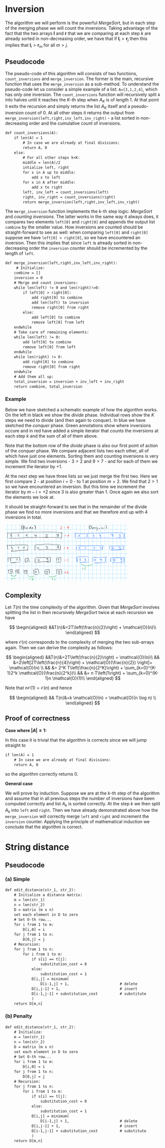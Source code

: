 # Inversion

The algorithm we will perform is the powerful *MergeSort*, but in each step of the merging phase we will count the inversions. Taking advantage of the fact that the two arrays $\mathbf{l}$ and $\mathbf{r}$ that we are comparing at each step $k$ are already sorted in non-decreasing order, we have that if $\mathbf{l}_i > \mathbf{r}_j$ then this implies that $\mathbf{l}_i > \mathbf{r}_m$ for all $m > j$.

## Pseudocode

The pseudo-code of this algorithm will consists of two functions, `count_inversions` and `merge_inversion`. The former is the main, recursive function that uses the `merge_inversion` as a sub-method. To understand the pseudo-code let us consider a simple example of a list: `A=[3,1,2,4]`, which has only one inversion. The `count_inversions` function will recursively split `A` into halves until it reaches the $K$-th step when $A_K$ is of length 1. At that point it exits the recursion and simply returns the list $A_K$ itself and a pseudo-inversion count of $0$. At all other steps it returns the output from `merge_inversion(left,right,inv_left,inv_right)` - a list sorted in non-decreasing order and the cumulative count of inversions.

```
def count_inversions(A):
	if len(A) = 1
    	# In case we are already at final divisions:
		return A, 0
	else:
		# For all other steps k<K:
    	middle = len(A)/2 
    	intialize left, right
		for x in A up to middle: 
			add x to left 
		for x in A after middle: 
			add x to right 
		left, inv_left = count_inversions(left) 
		right, inv_right = count_inversions(right) 
		return merge_inversion(left,right,inv_left,inv_right)
```

The `merge_inversion` function implements the $k$-th step logic: *MergeSort* and *counting inversions*. The latter works in the same way it always does, it compares two elements `left[0]` and `right[0]` and appends the output list `combine` by the smaller value. How inversions are counted should be straight-forward to see as well: when comparing `left[0]` and `right[0]` suppose we have `left[0] > right[0]`, so we have encountered an inversion. Then this implies that since `left` is already sorted in non-decreasing order the `inversion` counter should be incremented by the length of `left`.

```
def merge_inversion(left,right,inv_left,inv_right):
	 # Initialize:	
    combine = []
    inversion = 0
    # Merge and count inversions:
    while len(left) != 0 and len(right)!=0:
    	if left[0] > right[0]:
			add right[0] to combine
			add len(left) to inversion
			remove right[0] from right
		else:
			add left[0] to combine
			remove left[0] from left
    endwhile
    # Take care of remaining elements:
    while len(left) != 0:
		add left[0] to combine
		remove left[0] from left
    endwhile
    while len(right) != 0:
		add right[0] to combine
		remove right[0] from right
    endwhile
    # Add them all up:
    total_inversion = inversion + inv_left + inv_right
    return combine, total_inversion
```

### Example 

Below we have sketched a schematic example of how the algorithm works. On the left in black we show the *divide* phase. Individual rows show the $K$ steps we need to divide (and then again to conquer). In blue we have sketched the *conquer* phase. Green annotations show where inversions occure and in red have added a simple iterator that counts the inversions at each step $k$ and the sum of all of them above. 

Note that the bottom row of the *divide* phase is also our first point of action of the *conquer* phase. We compare adjacent lists two each other, all of which have just one elements. Sorting them and counting inversions is very simple. We find two inversions - $3>2$ and $9>7$ - and for each of them we increment the iterator by $+1$.

At the next step we have three lists so we just merge the first two. Here we first compare $2$ - at position $i=0$ - to $1$ at position $m=2$. We find that $2>1$ so we have encountered an inversion. But this time we increment the iterator by $m-i=+2$ since $3$ is also greater than $1$. Once again we also sort the elements we look at. 

It should be straight-forward to see that in the remainder of the divide phase we find no more inversions and that we therefore end up with $4$ inversions in total.

![Schema](www/scheme.png) 

## Complexity

Let $T(n)$ the time complexity of the algorithm. Given that *MergeSort* involves splitting the list in then recursively *MergeSort* twice at each recursion we have

$$
\begin{aligned}
&&T(n)&=2T\left(\frac{n}{2}\right) + \mathcal{O}(n)\\
\end{aligned}
$$

where $\mathcal{O}(n)$ corresponds to the complexity of merging the two sub-arrays again. Then we can derive the complexity as follows:

$$
\begin{aligned}
&&T(n)&=2T\left(\frac{n}{2}\right) + \mathcal{O}(n)\\
&& &=2\left[2T\left(\frac{n}{4}\right) + \mathcal{O}(\frac{n}{2}) \right]+ \mathcal{O}(n) \\
&& &= 2^K T\left(\frac{n}{2^K}\right) + \sum_{k=0}^{K-1}2^k \mathcal{O}(\frac{n}{2^k})\\
&& &= n T\left(1\right) + \sum_{k=0}^{K-1}n \mathcal{O}(1)\\
\end{aligned}
$$

Note that $n \mathcal{O}(1)=\mathcal{O}(n)$ and hence

$$
\begin{aligned}
&& T(n)&=k \mathcal{O}(n) = \mathcal{O}(n \log n) \\
\end{aligned}
$$


## Proof of correctness

**Case where $|A| \le 1$:**

In this case it is trivial that the algorithm is corrects since we will jump straight to 

```
if len(A) = 1
	# In case we are already at final divisions:
	return A, 0
```

so the algorithm correctly returns 0.

**General case** 

We will prove by induction. Suppose we are at the $k$-th step of the algorithm and assume that in all previous steps the number of inversions have been computed correctly and list $A_k$ is sorted correctly. At the step $k$ we then split $A_k$ into `left` and `right`. Then we have already demonstrated above how the `merge_inversion` will correctly merge `left` and `right` and increment the `inversion` counter. Applying the principle of mathematical induction we conclude that the algorithm is correct.

# String distance


## Pseudocode

### (a) Simple

```
def edit_distance(str_1, str_2):
	# Initialize a distance matrix:
	m = len(str_1)
	n = len(str_2)
	D = matrix (m x n)
	set each element in D to zero
	# Set O-th row...
	for i from 1 to m:
		D[i,0] = i
	for j from 1 to n:
		D[0,j] = j
 	# Recursion:
	for j from 1 to n:
		for i from 1 to m:
			if s[i] == t[j]:
				substitution_cost = 0
			else:
				substitution_cost = 1
			D[i,j] = minimum(
				D[i-1,j] + 1, 						# delete
			D[i,j-1] + 1, 							# insert
			D[i-1,j-1] + substitution_cost 			# substitute
			) 
	return D[m,n]
```

### (b) Penalty 

```
def edit_distance(str_1, str_2):
	# Initialize:
	m = len(str_1)
	n = len(str_2)
	D = matrix (m x n)
	set each element in D to zero
	# Set O-th row...
	for i from 1 to m:
		D[i,0] = i
	for j from 1 to n:
		D[0,j] = j
 	# Recursion:
	for j from 1 to n:
		for i from 1 to m:
			if s[i] == t[j]:
				substitution_cost = 0
			else:
				substitution_cost = 1
			D[i,j] = minimum(
				D[i-1,j] + 1, 						# delete
			D[i,j-1] + 1, 							# insert
			D[i-1,j-1] + substitution_cost 			# substitute
			) 
	return D[m,n]
```
